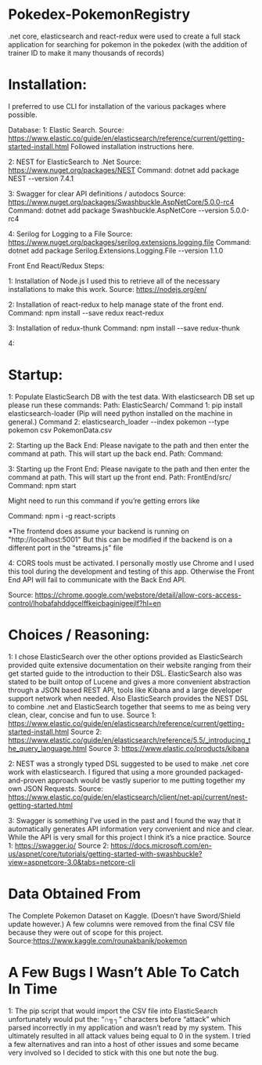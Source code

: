 # Pokedex-PokemonRegistry
.net core, elasticsearch and react-redux were used to create a full stack application for searching for pokemon in the pokedex (with the addition of trainer ID to make it many thousands of records)

# Installation:

I preferred to use CLI for installation of the various packages where possible.

Database:
1: Elastic Search.
Source: https://www.elastic.co/guide/en/elasticsearch/reference/current/getting-started-install.html
Followed installation instructions here.

2: NEST for ElasticSearch to .Net
Source: https://www.nuget.org/packages/NEST
Command: dotnet add package NEST --version 7.4.1

3: Swagger for clear API definitions / autodocs 
Source:  https://www.nuget.org/packages/Swashbuckle.AspNetCore/5.0.0-rc4
Command:  dotnet add package Swashbuckle.AspNetCore --version 5.0.0-rc4

4: Serilog for Logging to a File
Source: https://www.nuget.org/packages/serilog.extensions.logging.file
Command: dotnet add package Serilog.Extensions.Logging.File --version 1.1.0

Front End React/Redux Steps:

1: Installation of Node.js
I used this to retrieve all of the necessary installations to make this work.
Source: https://nodejs.org/en/

2: Installation of react-redux to help manage state of the front end.
Command: npm install --save redux react-redux

3: Installation of redux-thunk
Command: npm install --save redux-thunk

4: 







# Startup:
1: Populate ElasticSearch DB with the test data.
With elasticsearch DB set up please run these commands:
Path: ElasticSearch/
Command 1: pip install elasticsearch-loader
(Pip will need python installed on the machine in general.)
Command 2: elasticsearch_loader --index pokemon --type pokemon csv PokemonData.csv

2: Starting up the Back End:
Please navigate to the path and then enter the command at path. This will start up the back end.
Path:
Command:

3: Starting up the Front End:
Please navigate to the path and then enter the command at path. This will start up the front end.
Path: FrontEnd/src/
Command: npm start

Might need to run this command if you’re getting errors like

Command: npm i -g react-scripts

*The frontend does assume your backend is running on "http://localhost:5001"
But this can be modified if the backend is on a different port in the “streams.js” file

4: CORS tools must be activated. I personally mostly use Chrome and I used this tool during the development and testing of this app. Otherwise the Front End API will fail to communicate with the Back End API.

Source: https://chrome.google.com/webstore/detail/allow-cors-access-control/lhobafahddgcelffkeicbaginigeejlf?hl=en

# Choices / Reasoning:
1: I chose ElasticSearch over the other options provided as ElasticSearch provided quite extensive documentation on their website ranging from their get started guide to the introduction to their DSL. ElasticSearch also was stated to be built ontop of Lucene and gives a more convenient abstraction through a JSON based REST API, tools like Kibana and a large developer support network when needed. Also ElasticSearch provides the NEST DSL to combine .net and ElasticSearch together that seems to me as being very clean, clear, concise and fun to use.
Source 1: https://www.elastic.co/guide/en/elasticsearch/reference/current/getting-started-install.html
Source 2:
https://www.elastic.co/guide/en/elasticsearch/reference/5.5/_introducing_the_query_language.html
Source 3: https://www.elastic.co/products/kibana

2: NEST was a strongly typed DSL suggested to be used to make .net core work with elasticsearch. I figured that using a more grounded packaged-and-proven approach would be vastly superior to me putting together my own JSON Requests.
Source:   
https://www.elastic.co/guide/en/elasticsearch/client/net-api/current/nest-getting-started.html

3: Swagger is something I’ve used in the past and I found the way that it automatically generates API information very convenient and nice and clear. While the API is very small for this project I think it’s a nice practice. 
Source 1: https://swagger.io/
Source 2: https://docs.microsoft.com/en-us/aspnet/core/tutorials/getting-started-with-swashbuckle?view=aspnetcore-3.0&tabs=netcore-cli



# Data Obtained From
The Complete Pokemon Dataset on Kaggle. (Doesn’t have Sword/Shield update however.)
A few columns were removed from the final CSV file because they were out of scope for this project.
Source:https://www.kaggle.com/rounakbanik/pokemon


# A Few Bugs I Wasn’t Able To Catch In Time
1: The pip script that would import the CSV file into ElasticSearch unfortunately would put the: “∩╗┐” characters before “attack” which parsed incorrectly in my application and wasn’t read by my system. This ultimately resulted in all attack values being equal to 0 in the system. I tried a few alternatives and ran into a host of other issues and some became very involved so I decided to stick with this one but note the bug.
